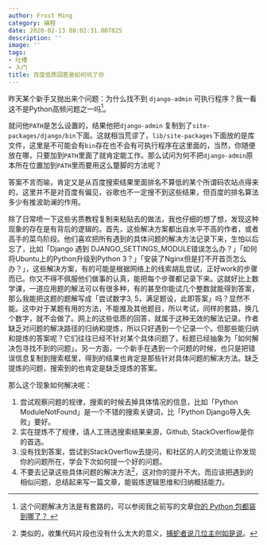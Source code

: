 ```yaml
---
author: Frost Ming
category: 编程
date: 2020-02-13 08:02:31.007825
description: ''
image: ''
tags:
- 吐槽
- 入门
title: 百度低质回答是如何坑了你
---
```


昨天某个新手又抛出来个问题：为什么找不到 `django-admin` 可执行程序？我一看这不是Python高频问题之一吗[^1]。
<!--more-->
就问他`PATH`是怎么设置的，结果他把`django-admin` 复制到了`site-packages/django/bin`下面。这就相当荒谬了，`lib/site-packages`下面放的是库文件，这里是不可能会有`bin`存在也不会有可执行程序在这里面的，当然，你随便放在哪，只要加到`PATH`里面了就肯定能工作。那么试问为何不把`django-admin`原本所在位置加到`PATH`里而要用这么蹩脚的方法呢？

[^1]: 这个问题解决方法是有套路的，可以参阅我之前写的文章[你的 Python 包都装到哪了？
](https://frostming.com/2019/03-13/where-do-your-packages-go)

答案不言而喻，肯定又是从百度搜索结果里面排名不算低的某个所谓码农站点得来的，这里并不是对百度有偏见，谷歌也不一定搜不到这些结果，但百度的排名算法多少有推波助澜的作用。

除了日常喷一下这些劣质教程复制来粘贴去的做法，我也仔细的想了想，发现这种现象的存在是有背后的逻辑的。首先，这些解决方案都出自水平不高的作者，或者高手的菜鸟阶段。他们喜欢把所有遇到的具体问题的解决方法记录下来，生怕以后忘了，比如「Django 遇到 DJANGO_SETTINGS_MODULE错误怎么办？」「如何将Ubuntu上的Python升级到Python 3？」「安装了Nginx但是打不开首页怎么办？」，这些解决方案，有的可能是根据网络上的线索胡乱尝试，正好work的步骤而已。你又不得不佩服他们做事的认真，能把每个步骤都记录下来。这就好比上数学课，一道应用题的解法可以有很多种，有的甚至你能试几个整数就能得到答案，那么我能把这题的题解写成「尝试数字3, 5，满足题设，此即答案」吗？显然不能。这中对于某题有用的方法，不能推及其他题目，所以考试，同样的套路，换几个数字，就不会做了。网上的这些低质的回答，就属于这种无效的解法记录。作者缺乏对问题的解决路径的归纳和提炼，所以只好遇到一个记录一个。但那些能归纳和提炼的答案呢？它们往往已经不针对某个具体问题了，标题已经抽象为「如何解决包寻找不到的问题」。另一方面，一个新手在遇到一个问题的时候，也只是把错误信息复制到搜索框里，得到的结果也肯定是那些针对具体问题的解决方法。缺乏提炼的问题，搜索到的也肯定是缺乏提炼的答案。

那么这个现象如何解决呢：

1. 尝试观察问题的规律，搜索的时候去掉具体情况的信息，比如「Python ModuleNotFound」是一个不错的搜索关键词，比「Python Django导入失败」要好。
2. 实在提炼不了规律，请人工筛选搜索结果来源，Github, StackOverflow是你的首选。
3. 没有找到答案，尝试到StackOverflow去提问，和社区的人的交流能让你发现你的问题所在，学会下次如何提一个好的问题。
4. 不要去记录这些具体问题的解决方法[^2]，这对你的提升不大。而应该把遇到的相似问题，总结起来写一篇文章，能锻炼逻辑思维和归纳概括能力。

[^2]: 类似的，收集代码片段也没有什么太大的意义，[捕蛇者说几位主创如是说](https://pythonhunter.org/episodes/sp03)。